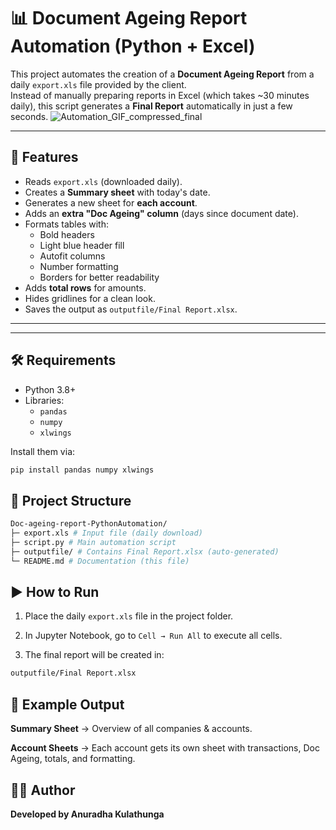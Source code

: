 
# 📊 Document Ageing Report Automation (Python + Excel)

This project automates the creation of a **Document Ageing Report** from a daily `export.xls` file provided by the client.  
Instead of manually preparing reports in Excel (which takes ~30 minutes daily), this script generates a **Final Report** automatically in just a few seconds.
![Automation_GIF_compressed_final](https://github.com/user-attachments/assets/59efc8b7-cf4a-436c-9cb7-bfd91b651423)

---

## 🚀 Features
- Reads `export.xls` (downloaded daily).
- Creates a **Summary sheet** with today's date.
- Generates a new sheet for **each account**.
- Adds an **extra "Doc Ageing" column** (days since document date).
- Formats tables with:
  - Bold headers
  - Light blue header fill
  - Autofit columns
  - Number formatting
  - Borders for better readability
- Adds **total rows** for amounts.
- Hides gridlines for a clean look.
- Saves the output as `outputfile/Final Report.xlsx`.

---


---

## 🛠️ Requirements
- Python 3.8+
- Libraries:
  - `pandas`
  - `numpy`
  - `xlwings`

Install them via:
```bash
pip install pandas numpy xlwings 

```
## 📂 Project Structure

```bash
Doc-ageing-report-PythonAutomation/
├─ export.xls # Input file (daily download)
├─ script.py # Main automation script
├─ outputfile/ # Contains Final Report.xlsx (auto-generated)
└─ README.md # Documentation (this file)
```


## ▶️ How to Run


1. Place the daily `export.xls` file in the project folder.

2. In Jupyter Notebook, go to `Cell → Run All` to execute all cells.


3. The final report will be created in:
```bash
outputfile/Final Report.xlsx
```
    

## 📖 Example Output

**Summary Sheet** → Overview of all companies & accounts.

**Account Sheets** → Each account gets its own sheet with transactions, Doc Ageing, totals, and formatting.

## 👨‍💻 Author

**Developed by Anuradha Kulathunga**
